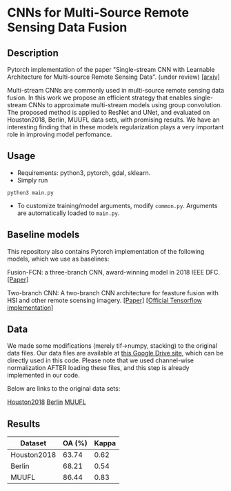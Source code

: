 # CNNs for Multi-Source Remote Sensing Data Fusion

## Description

Pytorch implementation of the paper "Single-stream CNN with Learnable Architecture for Multi-source Remote Sensing Data". (under review) [[arxiv]](http://arxiv.org/abs/2109.06094)

Multi-stream CNNs are commonly used in multi-source remote sensing data fusion. In this work we propose an efficient strategy that enables single-stream CNNs to approximate multi-stream models using group convolution. The proposed method is applied to ResNet and UNet, and evaluated on Houston2018, Berlin, MUUFL data sets, with promising results. We have an interesting finding that in these models regularization plays a very important role in improving model perfomance. 

## Usage
- Requirements: python3, pytorch, gdal, sklearn. 
- Simply run 
```
python3 main.py
```
- To customize training/model arguments, modify ```common.py```. Arguments are automatically loaded to ```main.py```.

## Baseline models

This repository also contains Pytorch implementation of the following models, which we use as baselines: 

Fusion-FCN: a three-branch CNN, award-winning model in 2018 IEEE DFC. [[Paper]](https://ieeexplore.ieee.org/abstract/document/8518295/)

Two-branch CNN: A two-branch CNN architecture for feasture fusion with HSI and other remote scensing imagery. [[Paper]](https://ieeexplore.ieee.org/abstract/document/8518295/) [[Official Tensorflow implementation]](https://github.com/Hsuxu/Two-branch-CNN-Multisource-RS-classification)

## Data
We made some modifications (merely tif→numpy, stacking) to the original data files. Our data files are available at [this Google Drive site](https://drive.google.com/drive/folders/1urY6Pjba3mStDcRphIfkNf50295aW2o2?usp=sharing), which can be directly used in this code. Please note that we used channel-wise normalization AFTER loading these files, and this step is already implemented in our code. 

Below are links to the original data sets:

[Houston2018](https://ieee-dataport.org/open-access/2018-ieee-grss-data-fusion-challenge-%E2%80%93-fusion-multispectral-lidar-and-hyperspectral-data)
[Berlin](https://github.com/danfenghong/ISPRS_S2FL)
[MUUFL](https://github.com/GatorSense/MUUFLGulfport/tree/master/MUUFLGulfportSceneLabels)

## Results

| Dataset | OA (%) | Kappa |
| --- | ----------- | ----- |
| Houston2018 | 63.74 | 0.62 |
| Berlin | 68.21 | 0.54 |
| MUUFL | 86.44 | 0.83 |
